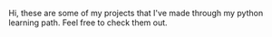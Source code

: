Hi, these are some of my projects that I've made through my python learning path. Feel free to check them out.

